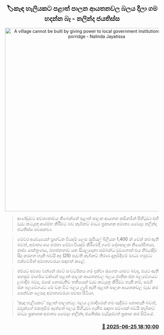 <p align='center'><b><h2 align='center' title='A village cannot be built by giving power to local government institutions for a pot of porridge - Nalinda Jayatissa'>🏷කැඳ හැලියකට පළාත් පාලන ආයතනවල බලය දීලා ගම හදන්න බෑ - නලින්ද ජයතිස්ස</h2></b></p>
<p align='center'><img src='https://helakuru.sgp1.cdn.digitaloceanspaces.com/esana/images/lib/nalinda-jayathissa-medical-preess.jpg' width='600' alt='A village cannot be built by giving power to local government institutions for a pot of porridge - Nalinda Jayatissa'></p>

> ආණ්ඩුවට අවශ්‍යතාවය තිබෙන්නේ පළාත් පාලන ආයතන කඩිනමින් පිහිටුවා එහි වැඩ කටයුතු ආරම්භ කිරීමට බව කැබිනට් මාධ්‍ය ප්‍රකාශක අමාත්‍ය වෛද්‍ය නලින්ද ජයතිස්ස පවසනවා.

> මෙවර අයවැයෙන් ප්‍රාග්ධන වියදම් ලෙස රුපියල් බිලියන 1,400 ක් වෙන් කර ඇති බවත්, අමාත්‍යංශය හරහා මේවා වියදම් කිරීමේදී ගමේ දේශපාලන නියෝජිතයා, රාජ්‍ය යාන්ත්‍රණය, මහජනතාව යන සියලුදෙනා සම්බන්ධ වුවහොත් එය නිවැරදිව සිදු කරගත හැකි බවයි අද (25) පැවති කැබිනට් තීරණ දැනුම්දීමේ මාධ්‍ය හමුවට එක්වෙමින් අමාත්‍යවරයා සඳහන් කළේ.

> රජයට අවශ්‍ය වන්නේ රටේ සංවර්ධනය ගම දක්වා රැගෙන යාමට බවද, එයට ඇති පහසුම මාර්ගය වන්නේ පළාත් පාලන ආයතනවල බලය ජාතික ජන බලවේගයට ලබාදීම බවද, එසේ නොමැතිව තනියෙන් වැඩ කටයුතු කිරීමට හැකි නම්, සමගි ජන බලවේගයට මේ වන විට බලය ලැබී ඇති පළාත් පාලන ආයතනවල වැඩ කර පෙන්වන ලෙසද අමාත්‍යවරයා පවසා සිටියා.

> ‘කැඳ හැලියකට' පළාත් පාලනවල බලය ලබාදීමෙන් ගම සෑදීමට නොහැකි බවත්, ඔවු‍න්ගේ එකතුවීම ඇත්තේ බලය පිහිටුවා ගැනීම සඳහා පමණක් බවයි කැබිනට් මාධ්‍ය ප්‍රකාශක අමාත්‍ය වෛද්‍ය නලින්ද ජයතිස්ස වැඩිදුරටත් ප්‍රකාශ කර සිටියේ.



<h3 align='right'><a href='https://www.helakuru.lk/esana/p/111340/'>📅 2025-06-25 18:10:00</a></h3>
